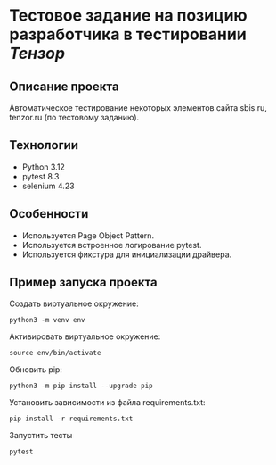 # Тестовое задание на позицию разработчика в тестировании *Тензор*

## Описание проекта

Автоматическое тестирование некоторых элементов сайта sbis.ru, tenzor.ru (по тестовому заданию).

## Технологии

- Python 3.12
- pytest 8.3
- selenium 4.23

## Особенности

- Используется Page Object Pattern.
- Используется встроенное логирование pytest.
- Используется фикстура для инициализации драйвера.

## Пример запуска проекта

Создать виртуальное окружение:

```
python3 -m venv env
```

Активировать виртуальное окружение:

```
source env/bin/activate
```

Обновить pip:

```
python3 -m pip install --upgrade pip
```

Установить зависимости из файла requirements.txt:

```
pip install -r requirements.txt
```

Запустить тесты

```
pytest
```
